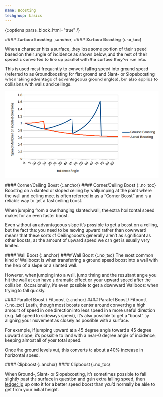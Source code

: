 ```yaml
---
name: Boosting
techgroup: basics
---
```


{::options parse_block_html="true" /}

<div class="section">
#### Surface Boosting
{:.anchor}
#### Surface Boosting
{:.no_toc}

When a character hits a surface, they lose some portion of their speed based on their angle of incidence as shown below, and the rest of their speed is converted to line up parallel with the surface they’ve run into.

This is used most frequently to convert falling speed into ground speed (referred to as Groundboosting for flat ground and Slant- or Slopeboosting when taking advantage of advantageous ground angles), but also applies to collisions with walls and ceilings.

![Angle of Incidence](assets/img/tech/angle_of_incidence.png)
</div>

<div class="section">
#### Corner/Ceiling Boost
{:.anchor}
#### Corner/Ceiling Boost
{:.no_toc}
Boosting on a slanted or sloped ceiling by walljumping at the point where the wall and ceiling meet is often referred to as a “Corner Boost” and is a reliable way to get a fast ceiling boost.

When jumping from a overhanging slanted wall, the extra horizontal speed makes for an even faster boost.

Even without an advantageous slope it’s possible to get a boost on a ceiling, but the fact that you need to be moving upward rather than downward means that these sorts of Ceilingboosts generally aren’t as significant as other boosts, as the amount of upward speed we can get is usually very limited.
</div>

<div class="section">
#### Wall Boost
{:.anchor}
#### Wall Boost
{:.no_toc}
The most common kind of Wallboost is when transferring a ground speed boost into a wall with the help of a slope or a slanted wall.

However, when jumping into a wall, jump timing and the resultant angle you hit the wall at can have a dramatic effect on your upward speed after the collision. Occasionally, it’s even possible to get a downward Wallboost when trying to fall quickly.
</div>

<div class="section">
#### Parallel Boost / Fitboost
{:.anchor}
#### Parallel Boost / Fitboost
{:.no_toc}
Lastly, though most boosts center around converting a high amount of speed in one direction into less speed in a more useful direction (e.g. fall speed to sideways speed), it’s also possible to get a “boost” by aligning your movement as closely as possible with a surface.

For example, if jumping upward at a 45 degree angle toward a 45 degree upward slope, it’s possible to land with a near-0 degree angle of incidence, keeping almost all of your total speed.

Once the ground levels out, this converts to about a 40% increase in horizontal speed.
</div>

<div class="section">
#### Clipboost
{:.anchor}
#### Clipboost
{:.no_toc}

When Ground-, Slant- or Slopeboosting, it’s sometimes possible to fall slightly past the surface in question and gain extra falling speed, then [ledgeclip](#ledge-clips) up onto it for a better speed boost than you’d normally be able to get from your initial height.
</div>